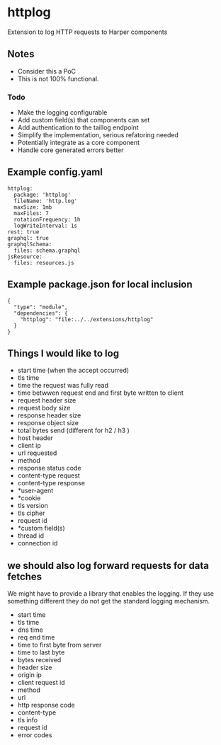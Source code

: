 # httplog

Extension to log HTTP requests to Harper components

## Notes

- Consider this a PoC
- This is not 100% functional. 

### Todo

- Make the logging configurable
- Add custom field(s) that components can set
- Add authentication to the taillog endpoint
- Simplify the implementation, serious refatoring needed
- Potentially integrate as a core component
- Handle core generated errors better



## Example config.yaml

```
httplog:
  package: 'httplog'
  fileName: 'http.log'
  maxSize: 1mb
  maxFiles: 7
  rotationFrequency: 1h
  logWriteInterval: 1s
rest: true
graphql: true
graphqlSchema:
  files: schema.graphql
jsResource:
  files: resources.js
```

## Example package.json for local inclusion

```
{
  "type": "module",
  "dependencies": {
    "httplog": "file:../../extensions/httplog"
  }
}
```

## Things I would like to log
- start time (when the accept occurred)
- tls time
- time the request was fully read
- time betwwen request end and first byte written to client
- request header size
- request body size 
- response header size
- response object size
- total bytes send (different for h2 / h3 )
- host header
- client ip
- url requested
- method
- response status code
- content-type request
- content-type response
- *user-agent
- *cookie
- tls version
- tls cipher
- request id
- *custom field(s)
- thread id
- connection id


## we should also log forward requests for data fetches 

We might have to provide a library that enables the logging.  If they use something different they do not get the standard logging mechanism.

- start time
- tls time
- dns time
- req end time
- time to first byte from server
- time to last byte
- bytes  received
- header size
- origin ip
- client request id
- method
- url
- http response code
- content-type
- tls info
- request id
- error codes
  
